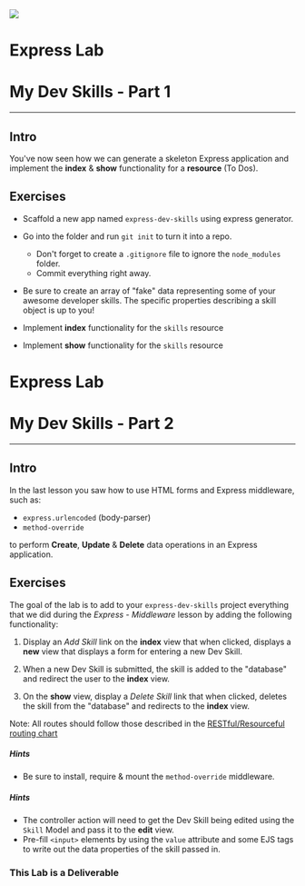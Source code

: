 <img src="https://i.imgur.com/vUOu9NW.jpg">


# Express Lab
# My Dev Skills - Part 1
---

## Intro

You've now seen how we can generate a skeleton Express application and implement the **index** & **show** functionality for a **resource** (To Dos).


##### 

## Exercises


- Scaffold a new app named `express-dev-skills` using express generator.

- Go into the folder and run `git init` to turn it into a repo.
  - Don't forget to create a `.gitignore` file to ignore the `node_modules` folder.
  - Commit everything right away.

- Be sure to create an array of "fake" data representing some of your awesome developer skills. The specific properties describing a skill object is up to you!

- Implement **index** functionality for the `skills` resource

- Implement **show** functionality for the `skills` resource

# Express Lab
# My Dev Skills - Part 2
---

## Intro

In the last lesson you saw how to use HTML forms and Express middleware, such as:

- `express.urlencoded` (body-parser)
- `method-override`

to perform **Create**, **Update** & **Delete** data operations in an Express application.

## Exercises

The goal of the lab is to add to your `express-dev-skills` project everything that we did during the _Express - Middleware_ lesson by adding the following functionality:

1. Display an _Add Skill_ link on the **index** view that when clicked, displays a **new** view that displays a form for entering a new Dev Skill.

2. When a new Dev Skill is submitted, the skill is added to the "database" and redirect the user to the **index** view.

3. On the **show** view, display a _Delete Skill_ link that when clicked, deletes the skill from the "database" and redirects to the **index** view.

Note: All routes should follow those described in the [RESTful/Resourceful routing chart](restful-routing-chart.md)

##### Hints

- Be sure to install, require & mount the `method-override` middleware.


##### Hints

- The controller action will need to get the Dev Skill being edited using the `Skill` Model and pass it to the **edit** view.
- Pre-fill `<input>` elements by using the `value` attribute and some EJS tags to write out the data properties of the skill passed in.

### This Lab is a Deliverable
